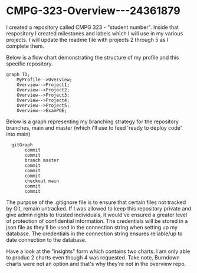 # CMPG-323-Overview---24361879
I created a repository called CMPG 323 - "student number".
Inside that respository I created milestones and labels which I will use in my various projects.
I will update the readme file with projects 2 through 5 as I complete them.

Below is a flow chart demonstrating the structure of my profile and this specific repository.

```mermaid
graph TD;
    MyProfile-->Overview;
    Overview-->Project1;
    Overview-->Project2;
    Overview-->Project3;
    Overview-->Project4;
    Overview-->Project5;
    Overview-->ExamPOE;
```

Below is a graph representing my branching strategy for the repository branches, main and master (which i'll use to feed 'ready to deploy code' into main)

```mermaid
  gitGraph
       commit
       commit
       branch master
       commit
       commit
       commit
       checkout main
       commit
       commit
```

The purpose of the .gitignore file is to ensure that certain files not tracked by Git, remain untracked.
If I was allowed to keep this repository private and give admin rights to trusted individuals, it would've ensured a greater level of protection of confidential information. The credentials will be stored in a json file as they'll be used in the connection string when setting up my database. The credentials in the connection string ensures reliable/up to date connection to the database.

Have a look at the "insights" form which contains two charts. I am only able to produc 2 charts even though 4 was requested. Take note, Burndown charts were not an option and that's why they're not in the overview repo. 
